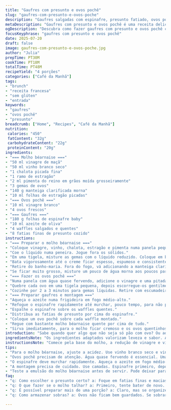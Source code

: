 ```yaml
---
title: "Gaufres com presunto e ovos pochê"
slug: "gaufres-com-presunto-e-ovos-poche"
description: "Gaufres salgadas com espinafre, presunto fatiado, ovos pochê e molho béarnaise. Molho feito com redução de vinagre de maçã e vinho branco, aromatizado com chalota, estragão e pimenta em grãos. Molho finalizado com manteiga clarificada. Ovos pochê delicados, gema cremosa. Espinafre refogado no azeite com toque de sal e noz-moscada. Montagem com camadas, finaliza com molho quente para um brunch ou almoço elegante e prático, sem glúten, sem lactose e sem nozes."
metaDescription: "Gaufres com presunto e ovos pochê é uma receita deliciosa e prática, perfeita para um brunch ou almoço elegante, sem glúten e lactose."
ogDescription: "Descubra como fazer gaufres com presunto e ovos pochê com o molho béarnaise. Uma versão leve e deliciosa da receita clássica francesa."
focusKeyphrase: "gaufres com presunto e ovos pochê"
date: 2025-07-20
draft: false
image: gaufres-com-presunto-e-ovos-poche.jpg
author: "Julia"
prepTime: PT30M
cookTime: PT18M
totalTime: PT48M
recipeYield: "4 porções"
categories: ["Café da Manhã"]
tags:
- "brunch"
- "receita francesa"
- "sem glúten"
- "entrada"
keywords:
- "gaufres"
- "ovos pochê"
- "presunto"
breadcrumb: ["Home", "Recipes", "Café da Manhã"]
nutrition: 
 calories: "450"
 fatContent: "32g"
 carbohydrateContent: "22g"
 proteinContent: "20g"
ingredients:
- "=== Molho béarnaise ==="
- "50 ml vinagre de maçã"
- "50 ml vinho branco seco"
- "1 chalota picada fina"
- "1 ramo de estragão"
- "2 ml pimenta do reino em grãos moída grosseiramente"
- "3 gemas de ovos"
- "140 g manteiga clarificada morna"
- "10 ml folhas de estragão picadas"
- "=== Ovos pochê ==="
- "10 ml vinagre branco"
- "4 ovos frescos"
- "=== Gaufres ==="
- "180 g folhas de espinafre baby"
- "10 ml azeite de oliva"
- "4 waffles salgados e quentes"
- "8 fatias finas de presunto cozido"
instructions:
- "=== Preparar o molho béarnaise ==="
- "Coloque vinagre, vinho, chalota, estragão e pimenta numa panela pequena. Leve ao fogo alto até reduzir para cerca de 40 ml, quase uma colher de sopa cheia."
- "Coe o líquido numa peneira. Jogue fora os sólidos."
- "Em uma tigela, misture as gemas com o líquido reduzido. Coloque em banho-maria com água quase fervendo."
- "Bata vigorosamente até o creme ficar espesso, espumoso e consistente. Cuidado para não cozinhar demais e coalhar as gemas."
- "Retire do banho-maria. Fora do fogo, vá adicionando a manteiga clarificada em fio, batendo sempre. Acrescente o estragão picado. Ajuste sal e pimenta."
- "Se ficar muito grosso, misture um pouco de água morna aos poucos para ajustar a textura. Reserve em local morno, repita o aquecimento rápido se necessário antes de servir."
- "=== Fazer os ovos pochê ==="
- "Numa panela com água quase fervendo, adicione o vinagre e uma pitada generosa de sal."
- "Quebre cada ovo em uma tigela pequena, depois escorregue-os gentilmente na água."
- "Cozinhe por 2 a 3 minutos para gemas líquidas. Retire com escumadeira, deixe escorrer sobre papel-toalha."
- "=== Preparar gaufres e montagem ==="
- "Aqueça o azeite numa frigideira em fogo médio-alto."
- "Refogue o espinafre rapidamente até murchar, pouco tempo, para não perder cor nem sabor. Tempere com sal e uma pitada de noz-moscada moída."
- "Espalhe o espinafre sobre os waffles quentes."
- "Distribua as fatias de presunto por cima do espinafre."
- "Coloque um ovo pochê sobre cada waffle montado."
- "Regue com bastante molho béarnaise quente por cima de tudo."
- "Sirva imediatamente, para o molho ficar cremoso e os ovos quentinhos."
introduction: "Sabe quando quer algo que não seja só pão com ovo? Ou aquela receita diferente para o brunch que quebra a rotina? Gaufres salgados, aproveitando a crocância, combinam notas verdes do espinafre com o suave do presunto. A cara do clássico francês ganha leveza aqui no Brasil com os ingredientes adaptados. O molho béarnaise, com redução mais leve, troca o vinagre tradicional por um de maçã, sutil, menos ácido. A manteiga vira clarificada para não pesar e garantir cremosidade. O ovo pochê, cara de restaurante chique, é fácil de fazer em casa. Tem a textura mole, quase um sonho, que conversa com tudo. Depois de montado no waffle quentinho, o molho quente fecha com chave de ouro. O espinafre dá frescor e cor. É rápido, cerca de quarenta minutos no total, para impressionar sem demora. Sem glúten, lactose, ou nozes - pensado pra quase todo mundo. Brunch ou almoço tardio, o equilíbrio é garantido. Vale para receber ou para dias que merecem mais sabor fora da mesmice."
ingredientsNote: "Os ingredientes adaptados valorizam leveza e sabor. A troca do vinagre de vinho branco pelo de maçã suaviza a acidez no molho e deixa mais fresco. A manteiga clarificada evita que o molho fique pesado e aumenta a estabilidade ao bater com as gemas. Usar chalota em vez de cebola comum traz um sabor mais delicado e aromático. O espinafre baby permanece como toque verde, porém usa-se azeite em vez de manteiga para combinar com a leveza do prato. O presunto fatiado substitui porquinho ou bacon mais pesado, dando maciez que contrasta com o waffle crocante. Para ocasiões sem glúten e sem lactose, o waffle deve ser feito com farinha de arroz ou mix similar. O vinagre branco no ovo pochê ajuda a coagular a clara rapidamente, mais firme e homogênea. Sal e noz-moscada finalizam o refogado pelo toque clássico de tempero que não pesa no sabor natural."
instructionsNote: "Comece pela base do molho, a redução de vinagre e vinho, aromatizada com chalota, estragão e pimenta, cozida até reduzir bastante, quase em ponto de xarope. Coar bem porque os sólidos podem deixar gosto amargo. Cuidado ao bater as gemas no banho-maria: bater vigorosamente e controlar o calor para evitar a coagulação do ovo, que derruba o molho. Incorporar a manteiga clarificada aos poucos garante uma emulsão estável, brilhante e rica. O ovo pochê precisa água quase fervendo com vinagre para acelerar a coagulação da clara, formando um envelope firme e ao mesmo tempo delicado. Despeje os ovos com cuidado para manter formato uniforme. Refogar o espinafre só até murchar, preservar a cor viva e sabor natural. Temperar com um pouco de noz-moscada dá personalidade sem exagero. Na montagem, distribute cuidadosamente o espinafre e presunto, pense em camadas para equilibrar sabores e texturas. O molho quente derramado no topo deve estar em temperatura ideal para não cozinhar ainda mais o ovo nem endurecer. Servir imediatamente mantém sabor e textura no ponto certo."
tips:
- "Para o molho béarnaise, ajuste a acidez. Use vinho branco seco e vinagre de maçã. Misturar as gemas é importante. Banho-maria deve ser controlado. Não cozinhe demais, senão talha. A manteiga clarificada dá cremosidade. Se necessário, misture água morna. Textura é maior na emulsão, mantenha quente."
- "Ovos pochê precisam de atenção. Água quase fervendo é essencial. Uma pitada generosa de sal e vinagre vai ajudar. Quebre os ovos em tigelas pequenas. Deslize suavemente na água para manter a forma. Cozinhe de 2 a 3 minutos. Gemas devem ficar líquidas e cremosas."
- "O espinafre deve murchar rapidamente. Aqueça o azeite em fogo médio-alto. Tempo é crucial, para não perder cor vibrante e sabor. Tempere com sal e noz-moscada. Combinação é perfeita com doçura do presunto. Espinafre traz frescor à gaufre crocante."
- "A montagem precisa de cuidado. Use camadas. Espinafre primeiro, depois presunto, finalize com um ovo pochê. Molho béarnaise quente por cima realça todos os sabores. Sirva imediatamente. Ovos quentes e cremosos. Gaufres devem estar quentes para contrastar."
- "Teste a emulsão do molho béarnaise antes de servir. Pode deixar para esquentar de novo se esfriar. Cuidado com batidas, evite talhar. Os ingredientes podem ser trocados. Presunto pode ser substituído por peito de peru. Varie espinafre por outras folhas verdes."
faq:
- "q: Como escolher o presunto certo? a: Foque em fatias finas e macias. Presunto cozido é ideal. Perca-se com defumados? Experimente o sabor. Evite muito sal. Gosto deve ser leve."
- "q: O que fazer se o molho talhar? a: Primeiro, tente bater de novo. Em banho-maria, adicione uma colher de água morna. Se não funcionar, comece tudo de novo. Redução é fundamental. E evite queimar as gemas."
- "q: É possível preparar mais de uma porção? a: Claro, mas se organize. Prepare o molho e os ovos em etapas. Gaufres podem ser feitos antes. Reaqueça quando servir. Ovos são rápidos mas frescos são melhores."
- "q: Como armazenar sobras? a: Ovos não ficam bem guardados. Se sobrar, consuma logo. Gaufres podem ser armazenadas na geladeira. Aqueça no forno. Molho, mantenha na geladeira e faça rebater em banho-maria. "

---
```

